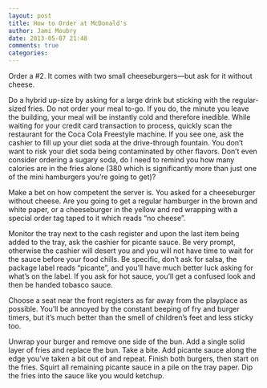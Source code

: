 ```yaml
---
layout: post
title: How to Order at McDonald's
author: Jami Moubry
date: 2013-05-07 21:48
comments: true
categories:
---
```


Order a #2. It comes with two small cheeseburgers—but ask for it without cheese.

Do a hybrid up-size by asking for a large drink but sticking with the regular-sized fries.  Do not order your meal to-go. If you do, the minute you leave the building, your meal will be instantly cold and therefore inedible. While waiting for your credit card transaction to process, quickly scan the restaurant for the Coca Cola Freestyle machine. If you see one, ask the cashier to fill up your diet soda at the drive-through fountain. You don’t want to risk your diet soda being contaminated by other flavors. Don’t even consider ordering a sugary soda, do I need to remind you how many calories are in the fries alone (380 which is significantly more than just one of the mini hamburgers you’re going to get)?

Make a bet on how competent the server is. You asked for a cheeseburger without cheese. Are you going to get a regular hamburger in the brown and white paper, or a cheeseburger in the yellow and red wrapping with a special order tag taped to it which reads “no cheese”.

Monitor the tray next to the cash register and upon the last item being added to the tray, ask the cashier for picante sauce. Be very prompt, otherwise the cashier will desert you and you will not have time to wait for the sauce before your food chills. Be specific, don’t ask for salsa, the package label reads “picante”, and you’ll have much better luck asking for what’s on the label. If you ask for hot sauce, you’ll get a confused look and then be handed tobasco sauce.

Choose a seat near the front registers as far away from the playplace as possible. You’ll be annoyed by the constant beeping of fry and burger timers, but it’s much better than the smell of children’s feet and less sticky too.

Unwrap your burger and remove one side of the bun. Add a single solid layer of fries and replace the bun. Take a bite. Add picante sauce along the edge you’ve taken a bit out of and repeat. Finish both burgers, then start on the fries. Squirt all remaining picante sauce in a pile on the tray paper. Dip the fries into the sauce like you would ketchup.
